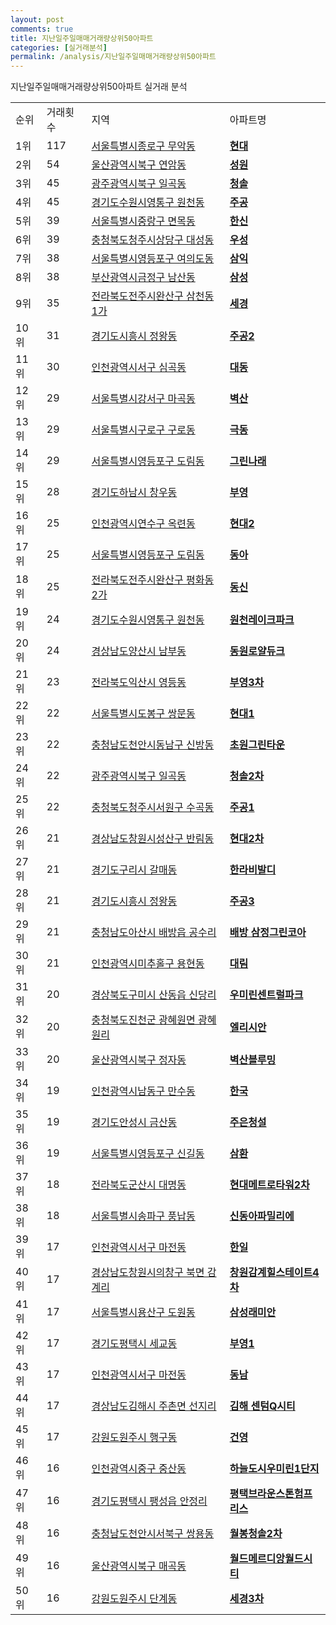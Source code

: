 ```yaml
---
layout: post
comments: true
title: 지난일주일매매거래량상위50아파트
categories: [실거래분석]
permalink: /analysis/지난일주일매매거래량상위50아파트
---
```


지난일주일매매거래량상위50아파트 실거래 분석

<table>
  <tr>
    <td>순위</td>
    <td>거래횟수</td>
    <td>지역</td>
    <td>아파트명</td>
  </tr>

  <tr>
    <td>1위</td>
    <td>117</td>
    <td><a href="/apt/서울특별시종로구무악동">서울특별시종로구 무악동</a></td>
    <td colspan="4" style="font-weight: bold;"><a href="https://search.naver.com/search.naver?query=무악동 현대">현대</a></td>
  </tr>

  <tr>
    <td>2위</td>
    <td>54</td>
    <td><a href="/apt/울산광역시북구연암동">울산광역시북구 연암동</a></td>
    <td colspan="4" style="font-weight: bold;"><a href="https://search.naver.com/search.naver?query=연암동 성원">성원</a></td>
  </tr>

  <tr>
    <td>3위</td>
    <td>45</td>
    <td><a href="/apt/광주광역시북구일곡동">광주광역시북구 일곡동</a></td>
    <td colspan="4" style="font-weight: bold;"><a href="https://search.naver.com/search.naver?query=일곡동 청솔">청솔</a></td>
  </tr>

  <tr>
    <td>4위</td>
    <td>45</td>
    <td><a href="/apt/경기도수원시영통구원천동">경기도수원시영통구 원천동</a></td>
    <td colspan="4" style="font-weight: bold;"><a href="https://search.naver.com/search.naver?query=원천동 주공">주공</a></td>
  </tr>

  <tr>
    <td>5위</td>
    <td>39</td>
    <td><a href="/apt/서울특별시중랑구면목동">서울특별시중랑구 면목동</a></td>
    <td colspan="4" style="font-weight: bold;"><a href="https://search.naver.com/search.naver?query=면목동 한신">한신</a></td>
  </tr>

  <tr>
    <td>6위</td>
    <td>39</td>
    <td><a href="/apt/충청북도청주시상당구대성동">충청북도청주시상당구 대성동</a></td>
    <td colspan="4" style="font-weight: bold;"><a href="https://search.naver.com/search.naver?query=대성동 우성">우성</a></td>
  </tr>

  <tr>
    <td>7위</td>
    <td>38</td>
    <td><a href="/apt/서울특별시영등포구여의도동">서울특별시영등포구 여의도동</a></td>
    <td colspan="4" style="font-weight: bold;"><a href="https://search.naver.com/search.naver?query=여의도동 삼익">삼익</a></td>
  </tr>

  <tr>
    <td>8위</td>
    <td>38</td>
    <td><a href="/apt/부산광역시금정구남산동">부산광역시금정구 남산동</a></td>
    <td colspan="4" style="font-weight: bold;"><a href="https://search.naver.com/search.naver?query=남산동 삼성">삼성</a></td>
  </tr>

  <tr>
    <td>9위</td>
    <td>35</td>
    <td><a href="/apt/전라북도전주시완산구삼천동1가">전라북도전주시완산구 삼천동1가</a></td>
    <td colspan="4" style="font-weight: bold;"><a href="https://search.naver.com/search.naver?query=삼천동1가 세경">세경</a></td>
  </tr>

  <tr>
    <td>10위</td>
    <td>31</td>
    <td><a href="/apt/경기도시흥시정왕동">경기도시흥시 정왕동</a></td>
    <td colspan="4" style="font-weight: bold;"><a href="https://search.naver.com/search.naver?query=정왕동 주공2">주공2</a></td>
  </tr>

  <tr>
    <td>11위</td>
    <td>30</td>
    <td><a href="/apt/인천광역시서구심곡동">인천광역시서구 심곡동</a></td>
    <td colspan="4" style="font-weight: bold;"><a href="https://search.naver.com/search.naver?query=심곡동 대동">대동</a></td>
  </tr>

  <tr>
    <td>12위</td>
    <td>29</td>
    <td><a href="/apt/서울특별시강서구마곡동">서울특별시강서구 마곡동</a></td>
    <td colspan="4" style="font-weight: bold;"><a href="https://search.naver.com/search.naver?query=마곡동 벽산">벽산</a></td>
  </tr>

  <tr>
    <td>13위</td>
    <td>29</td>
    <td><a href="/apt/서울특별시구로구구로동">서울특별시구로구 구로동</a></td>
    <td colspan="4" style="font-weight: bold;"><a href="https://search.naver.com/search.naver?query=구로동 극동">극동</a></td>
  </tr>

  <tr>
    <td>14위</td>
    <td>29</td>
    <td><a href="/apt/서울특별시영등포구도림동">서울특별시영등포구 도림동</a></td>
    <td colspan="4" style="font-weight: bold;"><a href="https://search.naver.com/search.naver?query=도림동 그린나래">그린나래</a></td>
  </tr>

  <tr>
    <td>15위</td>
    <td>28</td>
    <td><a href="/apt/경기도하남시창우동">경기도하남시 창우동</a></td>
    <td colspan="4" style="font-weight: bold;"><a href="https://search.naver.com/search.naver?query=창우동 부영">부영</a></td>
  </tr>

  <tr>
    <td>16위</td>
    <td>25</td>
    <td><a href="/apt/인천광역시연수구옥련동">인천광역시연수구 옥련동</a></td>
    <td colspan="4" style="font-weight: bold;"><a href="https://search.naver.com/search.naver?query=옥련동 현대2">현대2</a></td>
  </tr>

  <tr>
    <td>17위</td>
    <td>25</td>
    <td><a href="/apt/서울특별시영등포구도림동">서울특별시영등포구 도림동</a></td>
    <td colspan="4" style="font-weight: bold;"><a href="https://search.naver.com/search.naver?query=도림동 동아">동아</a></td>
  </tr>

  <tr>
    <td>18위</td>
    <td>25</td>
    <td><a href="/apt/전라북도전주시완산구평화동2가">전라북도전주시완산구 평화동2가</a></td>
    <td colspan="4" style="font-weight: bold;"><a href="https://search.naver.com/search.naver?query=평화동2가 동신">동신</a></td>
  </tr>

  <tr>
    <td>19위</td>
    <td>24</td>
    <td><a href="/apt/경기도수원시영통구원천동">경기도수원시영통구 원천동</a></td>
    <td colspan="4" style="font-weight: bold;"><a href="https://search.naver.com/search.naver?query=원천동 원천레이크파크">원천레이크파크</a></td>
  </tr>

  <tr>
    <td>20위</td>
    <td>24</td>
    <td><a href="/apt/경상남도양산시남부동">경상남도양산시 남부동</a></td>
    <td colspan="4" style="font-weight: bold;"><a href="https://search.naver.com/search.naver?query=남부동 동원로얄듀크">동원로얄듀크</a></td>
  </tr>

  <tr>
    <td>21위</td>
    <td>23</td>
    <td><a href="/apt/전라북도익산시영등동">전라북도익산시 영등동</a></td>
    <td colspan="4" style="font-weight: bold;"><a href="https://search.naver.com/search.naver?query=영등동 부영3차">부영3차</a></td>
  </tr>

  <tr>
    <td>22위</td>
    <td>22</td>
    <td><a href="/apt/서울특별시도봉구쌍문동">서울특별시도봉구 쌍문동</a></td>
    <td colspan="4" style="font-weight: bold;"><a href="https://search.naver.com/search.naver?query=쌍문동 현대1">현대1</a></td>
  </tr>

  <tr>
    <td>23위</td>
    <td>22</td>
    <td><a href="/apt/충청남도천안시동남구신방동">충청남도천안시동남구 신방동</a></td>
    <td colspan="4" style="font-weight: bold;"><a href="https://search.naver.com/search.naver?query=신방동 초원그린타운">초원그린타운</a></td>
  </tr>

  <tr>
    <td>24위</td>
    <td>22</td>
    <td><a href="/apt/광주광역시북구일곡동">광주광역시북구 일곡동</a></td>
    <td colspan="4" style="font-weight: bold;"><a href="https://search.naver.com/search.naver?query=일곡동 청솔2차">청솔2차</a></td>
  </tr>

  <tr>
    <td>25위</td>
    <td>22</td>
    <td><a href="/apt/충청북도청주시서원구수곡동">충청북도청주시서원구 수곡동</a></td>
    <td colspan="4" style="font-weight: bold;"><a href="https://search.naver.com/search.naver?query=수곡동 주공1">주공1</a></td>
  </tr>

  <tr>
    <td>26위</td>
    <td>21</td>
    <td><a href="/apt/경상남도창원시성산구반림동">경상남도창원시성산구 반림동</a></td>
    <td colspan="4" style="font-weight: bold;"><a href="https://search.naver.com/search.naver?query=반림동 현대2차">현대2차</a></td>
  </tr>

  <tr>
    <td>27위</td>
    <td>21</td>
    <td><a href="/apt/경기도구리시갈매동">경기도구리시 갈매동</a></td>
    <td colspan="4" style="font-weight: bold;"><a href="https://search.naver.com/search.naver?query=갈매동 한라비발디">한라비발디</a></td>
  </tr>

  <tr>
    <td>28위</td>
    <td>21</td>
    <td><a href="/apt/경기도시흥시정왕동">경기도시흥시 정왕동</a></td>
    <td colspan="4" style="font-weight: bold;"><a href="https://search.naver.com/search.naver?query=정왕동 주공3">주공3</a></td>
  </tr>

  <tr>
    <td>29위</td>
    <td>21</td>
    <td><a href="/apt/충청남도아산시배방읍 공수리">충청남도아산시 배방읍 공수리</a></td>
    <td colspan="4" style="font-weight: bold;"><a href="https://search.naver.com/search.naver?query=배방읍 공수리 배방 삼정그린코아">배방 삼정그린코아</a></td>
  </tr>

  <tr>
    <td>30위</td>
    <td>21</td>
    <td><a href="/apt/인천광역시미추홀구용현동">인천광역시미추홀구 용현동</a></td>
    <td colspan="4" style="font-weight: bold;"><a href="https://search.naver.com/search.naver?query=용현동 대림">대림</a></td>
  </tr>

  <tr>
    <td>31위</td>
    <td>20</td>
    <td><a href="/apt/경상북도구미시산동읍 신당리">경상북도구미시 산동읍 신당리</a></td>
    <td colspan="4" style="font-weight: bold;"><a href="https://search.naver.com/search.naver?query=산동읍 신당리 우미린센트럴파크">우미린센트럴파크</a></td>
  </tr>

  <tr>
    <td>32위</td>
    <td>20</td>
    <td><a href="/apt/충청북도진천군광혜원면 광혜원리">충청북도진천군 광혜원면 광혜원리</a></td>
    <td colspan="4" style="font-weight: bold;"><a href="https://search.naver.com/search.naver?query=광혜원면 광혜원리 엘리시안">엘리시안</a></td>
  </tr>

  <tr>
    <td>33위</td>
    <td>20</td>
    <td><a href="/apt/울산광역시북구정자동">울산광역시북구 정자동</a></td>
    <td colspan="4" style="font-weight: bold;"><a href="https://search.naver.com/search.naver?query=정자동 벽산블루밍">벽산블루밍</a></td>
  </tr>

  <tr>
    <td>34위</td>
    <td>19</td>
    <td><a href="/apt/인천광역시남동구만수동">인천광역시남동구 만수동</a></td>
    <td colspan="4" style="font-weight: bold;"><a href="https://search.naver.com/search.naver?query=만수동 한국">한국</a></td>
  </tr>

  <tr>
    <td>35위</td>
    <td>19</td>
    <td><a href="/apt/경기도안성시금산동">경기도안성시 금산동</a></td>
    <td colspan="4" style="font-weight: bold;"><a href="https://search.naver.com/search.naver?query=금산동 주은청설">주은청설</a></td>
  </tr>

  <tr>
    <td>36위</td>
    <td>19</td>
    <td><a href="/apt/서울특별시영등포구신길동">서울특별시영등포구 신길동</a></td>
    <td colspan="4" style="font-weight: bold;"><a href="https://search.naver.com/search.naver?query=신길동 삼환">삼환</a></td>
  </tr>

  <tr>
    <td>37위</td>
    <td>18</td>
    <td><a href="/apt/전라북도군산시대명동">전라북도군산시 대명동</a></td>
    <td colspan="4" style="font-weight: bold;"><a href="https://search.naver.com/search.naver?query=대명동 현대메트로타워2차">현대메트로타워2차</a></td>
  </tr>

  <tr>
    <td>38위</td>
    <td>18</td>
    <td><a href="/apt/서울특별시송파구풍납동">서울특별시송파구 풍납동</a></td>
    <td colspan="4" style="font-weight: bold;"><a href="https://search.naver.com/search.naver?query=풍납동 신동아파밀리에">신동아파밀리에</a></td>
  </tr>

  <tr>
    <td>39위</td>
    <td>17</td>
    <td><a href="/apt/인천광역시서구마전동">인천광역시서구 마전동</a></td>
    <td colspan="4" style="font-weight: bold;"><a href="https://search.naver.com/search.naver?query=마전동 한일">한일</a></td>
  </tr>

  <tr>
    <td>40위</td>
    <td>17</td>
    <td><a href="/apt/경상남도창원시의창구북면 감계리">경상남도창원시의창구 북면 감계리</a></td>
    <td colspan="4" style="font-weight: bold;"><a href="https://search.naver.com/search.naver?query=북면 감계리 창원감계힐스테이트4차">창원감계힐스테이트4차</a></td>
  </tr>

  <tr>
    <td>41위</td>
    <td>17</td>
    <td><a href="/apt/서울특별시용산구도원동">서울특별시용산구 도원동</a></td>
    <td colspan="4" style="font-weight: bold;"><a href="https://search.naver.com/search.naver?query=도원동 삼성래미안">삼성래미안</a></td>
  </tr>

  <tr>
    <td>42위</td>
    <td>17</td>
    <td><a href="/apt/경기도평택시세교동">경기도평택시 세교동</a></td>
    <td colspan="4" style="font-weight: bold;"><a href="https://search.naver.com/search.naver?query=세교동 부영1">부영1</a></td>
  </tr>

  <tr>
    <td>43위</td>
    <td>17</td>
    <td><a href="/apt/인천광역시서구마전동">인천광역시서구 마전동</a></td>
    <td colspan="4" style="font-weight: bold;"><a href="https://search.naver.com/search.naver?query=마전동 동남">동남</a></td>
  </tr>

  <tr>
    <td>44위</td>
    <td>17</td>
    <td><a href="/apt/경상남도김해시주촌면 선지리">경상남도김해시 주촌면 선지리</a></td>
    <td colspan="4" style="font-weight: bold;"><a href="https://search.naver.com/search.naver?query=주촌면 선지리 김해 센텀Q시티">김해 센텀Q시티</a></td>
  </tr>

  <tr>
    <td>45위</td>
    <td>17</td>
    <td><a href="/apt/강원도원주시행구동">강원도원주시 행구동</a></td>
    <td colspan="4" style="font-weight: bold;"><a href="https://search.naver.com/search.naver?query=행구동 건영">건영</a></td>
  </tr>

  <tr>
    <td>46위</td>
    <td>16</td>
    <td><a href="/apt/인천광역시중구중산동">인천광역시중구 중산동</a></td>
    <td colspan="4" style="font-weight: bold;"><a href="https://search.naver.com/search.naver?query=중산동 하늘도시우미린1단지">하늘도시우미린1단지</a></td>
  </tr>

  <tr>
    <td>47위</td>
    <td>16</td>
    <td><a href="/apt/경기도평택시팽성읍 안정리">경기도평택시 팽성읍 안정리</a></td>
    <td colspan="4" style="font-weight: bold;"><a href="https://search.naver.com/search.naver?query=팽성읍 안정리 평택브라운스톤험프리스">평택브라운스톤험프리스</a></td>
  </tr>

  <tr>
    <td>48위</td>
    <td>16</td>
    <td><a href="/apt/충청남도천안시서북구쌍용동">충청남도천안시서북구 쌍용동</a></td>
    <td colspan="4" style="font-weight: bold;"><a href="https://search.naver.com/search.naver?query=쌍용동 월봉청솔2차">월봉청솔2차</a></td>
  </tr>

  <tr>
    <td>49위</td>
    <td>16</td>
    <td><a href="/apt/울산광역시북구매곡동">울산광역시북구 매곡동</a></td>
    <td colspan="4" style="font-weight: bold;"><a href="https://search.naver.com/search.naver?query=매곡동 월드메르디앙월드시티">월드메르디앙월드시티</a></td>
  </tr>

  <tr>
    <td>50위</td>
    <td>16</td>
    <td><a href="/apt/강원도원주시단계동">강원도원주시 단계동</a></td>
    <td colspan="4" style="font-weight: bold;"><a href="https://search.naver.com/search.naver?query=단계동 세경3차">세경3차</a></td>
  </tr>

</table>
